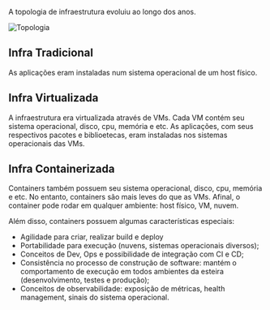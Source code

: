 A topologia de infraestrutura evoluiu ao longo dos anos.

![Topologia](/wandersondias/scenarios/kubernetes-base/assets/topologia-infra.png)

## Infra Tradicional
As aplicações eram instaladas num sistema operacional de um host físico.

## Infra Virtualizada
A infraestrutura era virtualizada através de VMs. Cada VM contém seu sistema operacional, disco, cpu, memória e etc.
As aplicações, com seus respectivos pacotes e biblioetecas, eram instaladas nos sistemas operacionais das VMs.

## Infra Containerizada
Containers também possuem seu sistema operacional, disco, cpu, memória e etc. No entanto, containers são mais leves do que as VMs.
Afinal, o container pode rodar em qualquer ambiente: host físico, VM, nuvem.

Além disso, containers possuem algumas características especiais:
- Agilidade para criar, realizar build e deploy
- Portabilidade para execução (nuvens, sistemas operacionais diversos);
- Conceitos de Dev, Ops e possibilidade de integração com CI e CD;
- Consistência no processo de construção de software: mantém o comportamento de execução em todos ambientes da esteira (desenvolvimento, testes e produção);
- Conceitos de observabilidade: exposição de métricas, health management, sinais do sistema operacional.
